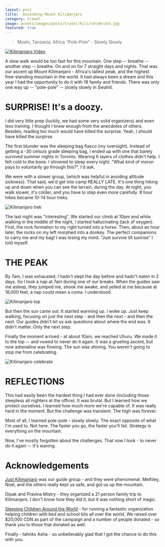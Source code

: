 ```yaml
---
layout: post
title:  Ascending Mount Kilimanjaro
category: travel
image: assets/images/posts/travel/kili/celebrate.jpg
featured: true
---
```


> Moshi, Tanzania, Africa
> "Pole-Pole" - Slowly Slowly

[![Kilimanjaro Video]({{site.url}}/assets/images/posts/travel/kili/group.jpg)](https://youtu.be/4G02RIr5wmw)

A slow walk would be too fast for this mountain. One step -- breathe -- another step -- breathe. On and on for 7 straight days and nights. That was our ascent up Mount Kilimanjaro - Africa's tallest peak, and the highest free-standing mountain in the world. It had always been a dream and this year I had the opportunity to do it with 18 family and friends. There was only one way up -- "pole-pole" -- slowly slowly in Swahili.

# SURPRISE! It's a doozy.

I did very little prep (luckily, we had some very solid organizers) and even less training. I thought I knew enough from the anecdotes of others. Besides, reading too much would have killed the surprise. Yeah, I should have killed the surpirse.

The first blunder was the sleeping bag fiasco (my oversight). Instead of getting a -30 celsuis grade sleeping bag, I ended up with one that barely survived summer nights in Toronto. Wearing 6 layers of clothes didn't help. I felt cold to the bone. I shivered to sleep every night. "What kind of moron pays to voluntarily go through this?", I'd ask.

We were with a slower group, (which was helpful in avoiding altitude sickness). That said, we'd get into camp REALLY LATE. It's one thing hiking up and down when you can see the terrain, during the day. At night, you walk slower, it's colder, and you have to step even more carefully. 8 hour hikes became 10-14 hour treks.

![Kilimanjaro trek]({{site.url}}/assets/images/posts/travel/kili/trek.jpg)

The last night was "interesting". We started our climb at 10pm and while walking in the middle of the night, I started hallucinating (lack of oxygen). First, the rock formation to my right turned into a horse. Then, about an hour later, the rocks on my left morphed into a donkey. The perfect companions to carry me and my bag! I was losing my mind. "Just survive till sunrise" I told myself.

# THE PEAK

By 7am, I was exhausted. I hadn't slept the day before and hadn't eaten in 2 days. So I took a nap at 7am during one of our breaks. When the guides saw me asleep, they jumped me, shook me awake, and yelled at me because at 18,000 feet, a nap could mean a coma. I understood.

![Kilimanjaro top]({{site.url}}/assets/images/posts/travel/kili/ash_top.jpg)

But then the sun came out. It started warming up. I woke up. Just keep walking, focusing on just the next step - and then the next - and then the next. Our guides didn't let us ask questions about where the end was. It didn't matter. Only the next step.

Finally the moment arrived - at about 10am, we reached Uhuru. We made it to the top -- and vowed to never do it again. It was a grueling ascent, but now adrenaline was flowing. The sun was shining. You weren't going to stop me from celebrating.

![Kilimanjaro celebrate]({{site.url}}/assets/images/posts/travel/kili/celebrate.jpg)

# REFLECTIONS

This had easily been the hardest thing I had ever done (including those sleepless all nighters at the office). It was brutal. But I learned how we protect ourselves. I learned how much more we're capable of. It was really hard in the moment. But the challenge was transient. The high was forever.

Most of all, I learned pole-pole - slowly slowly. The exact opposite of what I'm used to. Not here. The faster you go, the faster you'll fail. Strategy is everything on the mountain.

Now, I've mostly forgotten about the challenges. That vow I took - to never do it again -- it's waning.

# Acknowledgements

[Just Kilimanjaro](http://www.just-kilimanjaro.com) was our guide group - and they were phenomenal. Methley, Noel, and the others really kept us safe, and got us up the mountain.

Dipak and Pravina Mistry - they organized a 21 person family trip to Kilimanjaro. I don't know how they did it, but it was nothing short of magic.

[Sleeping Children Around the World](http://scaw.org) - for running a fantastic organization helping children with bed and school kits all over the world. We raised over $20,000 CDN as part of the campaign and a number of people donated - so thank you to those that donated as well.

Finally - tahnks Asha - so unbelievably glad that I got the chance to do this with you.
